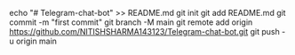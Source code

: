 echo "# Telegram-chat-bot" >> README.md
git init
git add README.md
git commit -m "first commit"
git branch -M main
git remote add origin https://github.com/NITISHSHARMA143123/Telegram-chat-bot.git
git push -u origin main
